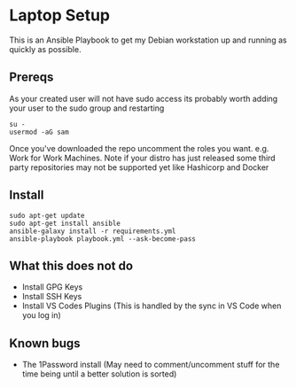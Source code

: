 # Laptop Setup
This is an Ansible Playbook to get my Debian workstation up and running as quickly as possible. 


## Prereqs
As your created user will not have sudo access its probably worth adding your user to the sudo group and restarting
```
su -
usermod -aG sam
```

Once you've downloaded the repo uncomment the roles you want. e.g. Work for Work Machines. Note if your distro has just released some third party repositories may not be supported yet like Hashicorp and Docker

## Install
```
sudo apt-get update
sudo apt-get install ansible
ansible-galaxy install -r requirements.yml
ansible-playbook playbook.yml --ask-become-pass
```

## What this does not do
- Install GPG Keys
- Install SSH Keys
- Install VS Codes Plugins (This is handled by the sync in VS Code when you log in)

## Known bugs
- The 1Password install (May need to comment/uncomment stuff for the time being until a better solution is sorted)